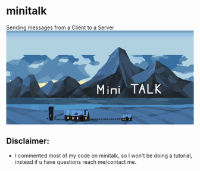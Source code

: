 # minitalk
Sending messages from a Client to a Server
![MiniTALK](minitalk.gif)


## Disclaimer:
- I commented most of my code on minitalk, so I won't be doing a tutorial, instead if u have questions reach me/contact me.
